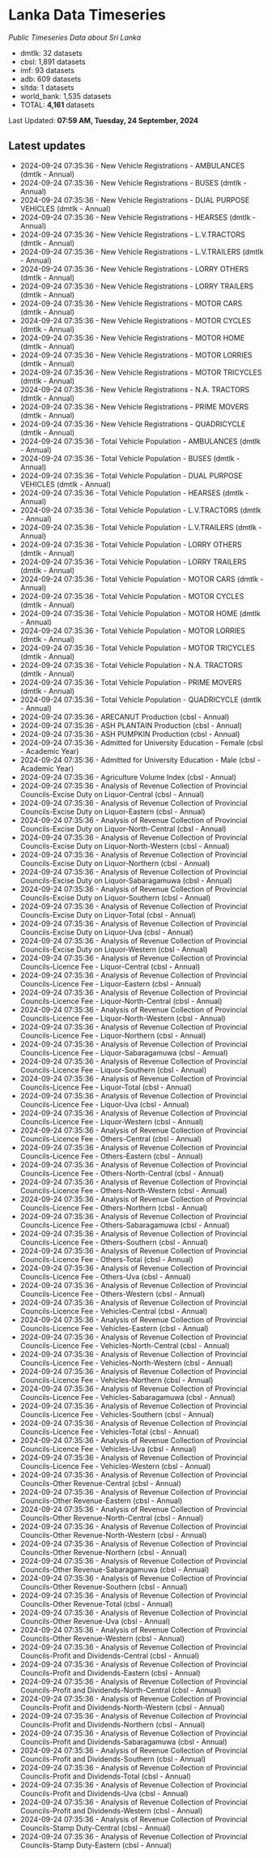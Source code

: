 # Lanka Data Timeseries
*Public Timeseries Data about Sri Lanka*

* dmtlk: 32 datasets
* cbsl: 1,891 datasets
* imf: 93 datasets
* adb: 609 datasets
* sltda: 1 datasets
* world_bank: 1,535 datasets
* TOTAL: **4,161** datasets

Last Updated: **07:59 AM, Tuesday, 24 September, 2024**

## Latest updates

* 2024-09-24 07:35:36 - New Vehicle Registrations - AMBULANCES (dmtlk - Annual)
* 2024-09-24 07:35:36 - New Vehicle Registrations - BUSES (dmtlk - Annual)
* 2024-09-24 07:35:36 - New Vehicle Registrations - DUAL PURPOSE VEHICLES (dmtlk - Annual)
* 2024-09-24 07:35:36 - New Vehicle Registrations - HEARSES (dmtlk - Annual)
* 2024-09-24 07:35:36 - New Vehicle Registrations - L.V.TRACTORS (dmtlk - Annual)
* 2024-09-24 07:35:36 - New Vehicle Registrations - L.V.TRAILERS (dmtlk - Annual)
* 2024-09-24 07:35:36 - New Vehicle Registrations - LORRY OTHERS (dmtlk - Annual)
* 2024-09-24 07:35:36 - New Vehicle Registrations - LORRY TRAILERS (dmtlk - Annual)
* 2024-09-24 07:35:36 - New Vehicle Registrations - MOTOR CARS (dmtlk - Annual)
* 2024-09-24 07:35:36 - New Vehicle Registrations - MOTOR CYCLES (dmtlk - Annual)
* 2024-09-24 07:35:36 - New Vehicle Registrations - MOTOR HOME (dmtlk - Annual)
* 2024-09-24 07:35:36 - New Vehicle Registrations - MOTOR LORRIES (dmtlk - Annual)
* 2024-09-24 07:35:36 - New Vehicle Registrations - MOTOR TRICYCLES (dmtlk - Annual)
* 2024-09-24 07:35:36 - New Vehicle Registrations - N.A. TRACTORS (dmtlk - Annual)
* 2024-09-24 07:35:36 - New Vehicle Registrations - PRIME MOVERS (dmtlk - Annual)
* 2024-09-24 07:35:36 - New Vehicle Registrations - QUADRICYCLE (dmtlk - Annual)
* 2024-09-24 07:35:36 - Total Vehicle Population - AMBULANCES (dmtlk - Annual)
* 2024-09-24 07:35:36 - Total Vehicle Population - BUSES (dmtlk - Annual)
* 2024-09-24 07:35:36 - Total Vehicle Population - DUAL PURPOSE VEHICLES (dmtlk - Annual)
* 2024-09-24 07:35:36 - Total Vehicle Population - HEARSES (dmtlk - Annual)
* 2024-09-24 07:35:36 - Total Vehicle Population - L.V.TRACTORS (dmtlk - Annual)
* 2024-09-24 07:35:36 - Total Vehicle Population - L.V.TRAILERS (dmtlk - Annual)
* 2024-09-24 07:35:36 - Total Vehicle Population - LORRY OTHERS (dmtlk - Annual)
* 2024-09-24 07:35:36 - Total Vehicle Population - LORRY TRAILERS (dmtlk - Annual)
* 2024-09-24 07:35:36 - Total Vehicle Population - MOTOR CARS (dmtlk - Annual)
* 2024-09-24 07:35:36 - Total Vehicle Population - MOTOR CYCLES (dmtlk - Annual)
* 2024-09-24 07:35:36 - Total Vehicle Population - MOTOR HOME (dmtlk - Annual)
* 2024-09-24 07:35:36 - Total Vehicle Population - MOTOR LORRIES (dmtlk - Annual)
* 2024-09-24 07:35:36 - Total Vehicle Population - MOTOR TRICYCLES (dmtlk - Annual)
* 2024-09-24 07:35:36 - Total Vehicle Population - N.A. TRACTORS (dmtlk - Annual)
* 2024-09-24 07:35:36 - Total Vehicle Population - PRIME MOVERS (dmtlk - Annual)
* 2024-09-24 07:35:36 - Total Vehicle Population - QUADRICYCLE (dmtlk - Annual)
* 2024-09-24 07:35:36 - ARECANUT Production (cbsl - Annual)
* 2024-09-24 07:35:36 - ASH PLANTAIN Production (cbsl - Annual)
* 2024-09-24 07:35:36 - ASH PUMPKIN Production (cbsl - Annual)
* 2024-09-24 07:35:36 - Admitted for University Education - Female (cbsl - Academic Year)
* 2024-09-24 07:35:36 - Admitted for University Education - Male (cbsl - Academic Year)
* 2024-09-24 07:35:36 - Agriculture Volume Index (cbsl - Annual)
* 2024-09-24 07:35:36 - Analysis of Revenue Collection of Provincial Councils-Excise Duty on Liquor-Central (cbsl - Annual)
* 2024-09-24 07:35:36 - Analysis of Revenue Collection of Provincial Councils-Excise Duty on Liquor-Eastern (cbsl - Annual)
* 2024-09-24 07:35:36 - Analysis of Revenue Collection of Provincial Councils-Excise Duty on Liquor-North-Central (cbsl - Annual)
* 2024-09-24 07:35:36 - Analysis of Revenue Collection of Provincial Councils-Excise Duty on Liquor-North-Western (cbsl - Annual)
* 2024-09-24 07:35:36 - Analysis of Revenue Collection of Provincial Councils-Excise Duty on Liquor-Northern (cbsl - Annual)
* 2024-09-24 07:35:36 - Analysis of Revenue Collection of Provincial Councils-Excise Duty on Liquor-Sabaragamuwa (cbsl - Annual)
* 2024-09-24 07:35:36 - Analysis of Revenue Collection of Provincial Councils-Excise Duty on Liquor-Southern (cbsl - Annual)
* 2024-09-24 07:35:36 - Analysis of Revenue Collection of Provincial Councils-Excise Duty on Liquor-Total (cbsl - Annual)
* 2024-09-24 07:35:36 - Analysis of Revenue Collection of Provincial Councils-Excise Duty on Liquor-Uva (cbsl - Annual)
* 2024-09-24 07:35:36 - Analysis of Revenue Collection of Provincial Councils-Excise Duty on Liquor-Western (cbsl - Annual)
* 2024-09-24 07:35:36 - Analysis of Revenue Collection of Provincial Councils-Licence Fee - Liquor-Central (cbsl - Annual)
* 2024-09-24 07:35:36 - Analysis of Revenue Collection of Provincial Councils-Licence Fee - Liquor-Eastern (cbsl - Annual)
* 2024-09-24 07:35:36 - Analysis of Revenue Collection of Provincial Councils-Licence Fee - Liquor-North-Central (cbsl - Annual)
* 2024-09-24 07:35:36 - Analysis of Revenue Collection of Provincial Councils-Licence Fee - Liquor-North-Western (cbsl - Annual)
* 2024-09-24 07:35:36 - Analysis of Revenue Collection of Provincial Councils-Licence Fee - Liquor-Northern (cbsl - Annual)
* 2024-09-24 07:35:36 - Analysis of Revenue Collection of Provincial Councils-Licence Fee - Liquor-Sabaragamuwa (cbsl - Annual)
* 2024-09-24 07:35:36 - Analysis of Revenue Collection of Provincial Councils-Licence Fee - Liquor-Southern (cbsl - Annual)
* 2024-09-24 07:35:36 - Analysis of Revenue Collection of Provincial Councils-Licence Fee - Liquor-Total (cbsl - Annual)
* 2024-09-24 07:35:36 - Analysis of Revenue Collection of Provincial Councils-Licence Fee - Liquor-Uva (cbsl - Annual)
* 2024-09-24 07:35:36 - Analysis of Revenue Collection of Provincial Councils-Licence Fee - Liquor-Western (cbsl - Annual)
* 2024-09-24 07:35:36 - Analysis of Revenue Collection of Provincial Councils-Licence Fee - Others-Central (cbsl - Annual)
* 2024-09-24 07:35:36 - Analysis of Revenue Collection of Provincial Councils-Licence Fee - Others-Eastern (cbsl - Annual)
* 2024-09-24 07:35:36 - Analysis of Revenue Collection of Provincial Councils-Licence Fee - Others-North-Central (cbsl - Annual)
* 2024-09-24 07:35:36 - Analysis of Revenue Collection of Provincial Councils-Licence Fee - Others-North-Western (cbsl - Annual)
* 2024-09-24 07:35:36 - Analysis of Revenue Collection of Provincial Councils-Licence Fee - Others-Northern (cbsl - Annual)
* 2024-09-24 07:35:36 - Analysis of Revenue Collection of Provincial Councils-Licence Fee - Others-Sabaragamuwa (cbsl - Annual)
* 2024-09-24 07:35:36 - Analysis of Revenue Collection of Provincial Councils-Licence Fee - Others-Southern (cbsl - Annual)
* 2024-09-24 07:35:36 - Analysis of Revenue Collection of Provincial Councils-Licence Fee - Others-Total (cbsl - Annual)
* 2024-09-24 07:35:36 - Analysis of Revenue Collection of Provincial Councils-Licence Fee - Others-Uva (cbsl - Annual)
* 2024-09-24 07:35:36 - Analysis of Revenue Collection of Provincial Councils-Licence Fee - Others-Western (cbsl - Annual)
* 2024-09-24 07:35:36 - Analysis of Revenue Collection of Provincial Councils-Licence Fee - Vehicles-Central (cbsl - Annual)
* 2024-09-24 07:35:36 - Analysis of Revenue Collection of Provincial Councils-Licence Fee - Vehicles-Eastern (cbsl - Annual)
* 2024-09-24 07:35:36 - Analysis of Revenue Collection of Provincial Councils-Licence Fee - Vehicles-North-Central (cbsl - Annual)
* 2024-09-24 07:35:36 - Analysis of Revenue Collection of Provincial Councils-Licence Fee - Vehicles-North-Western (cbsl - Annual)
* 2024-09-24 07:35:36 - Analysis of Revenue Collection of Provincial Councils-Licence Fee - Vehicles-Northern (cbsl - Annual)
* 2024-09-24 07:35:36 - Analysis of Revenue Collection of Provincial Councils-Licence Fee - Vehicles-Sabaragamuwa (cbsl - Annual)
* 2024-09-24 07:35:36 - Analysis of Revenue Collection of Provincial Councils-Licence Fee - Vehicles-Southern (cbsl - Annual)
* 2024-09-24 07:35:36 - Analysis of Revenue Collection of Provincial Councils-Licence Fee - Vehicles-Total (cbsl - Annual)
* 2024-09-24 07:35:36 - Analysis of Revenue Collection of Provincial Councils-Licence Fee - Vehicles-Uva (cbsl - Annual)
* 2024-09-24 07:35:36 - Analysis of Revenue Collection of Provincial Councils-Licence Fee - Vehicles-Western (cbsl - Annual)
* 2024-09-24 07:35:36 - Analysis of Revenue Collection of Provincial Councils-Other Revenue-Central (cbsl - Annual)
* 2024-09-24 07:35:36 - Analysis of Revenue Collection of Provincial Councils-Other Revenue-Eastern (cbsl - Annual)
* 2024-09-24 07:35:36 - Analysis of Revenue Collection of Provincial Councils-Other Revenue-North-Central (cbsl - Annual)
* 2024-09-24 07:35:36 - Analysis of Revenue Collection of Provincial Councils-Other Revenue-North-Western (cbsl - Annual)
* 2024-09-24 07:35:36 - Analysis of Revenue Collection of Provincial Councils-Other Revenue-Northern (cbsl - Annual)
* 2024-09-24 07:35:36 - Analysis of Revenue Collection of Provincial Councils-Other Revenue-Sabaragamuwa (cbsl - Annual)
* 2024-09-24 07:35:36 - Analysis of Revenue Collection of Provincial Councils-Other Revenue-Southern (cbsl - Annual)
* 2024-09-24 07:35:36 - Analysis of Revenue Collection of Provincial Councils-Other Revenue-Total (cbsl - Annual)
* 2024-09-24 07:35:36 - Analysis of Revenue Collection of Provincial Councils-Other Revenue-Uva (cbsl - Annual)
* 2024-09-24 07:35:36 - Analysis of Revenue Collection of Provincial Councils-Other Revenue-Western (cbsl - Annual)
* 2024-09-24 07:35:36 - Analysis of Revenue Collection of Provincial Councils-Profit and Dividends-Central (cbsl - Annual)
* 2024-09-24 07:35:36 - Analysis of Revenue Collection of Provincial Councils-Profit and Dividends-Eastern (cbsl - Annual)
* 2024-09-24 07:35:36 - Analysis of Revenue Collection of Provincial Councils-Profit and Dividends-North-Central (cbsl - Annual)
* 2024-09-24 07:35:36 - Analysis of Revenue Collection of Provincial Councils-Profit and Dividends-North-Western (cbsl - Annual)
* 2024-09-24 07:35:36 - Analysis of Revenue Collection of Provincial Councils-Profit and Dividends-Northern (cbsl - Annual)
* 2024-09-24 07:35:36 - Analysis of Revenue Collection of Provincial Councils-Profit and Dividends-Sabaragamuwa (cbsl - Annual)
* 2024-09-24 07:35:36 - Analysis of Revenue Collection of Provincial Councils-Profit and Dividends-Southern (cbsl - Annual)
* 2024-09-24 07:35:36 - Analysis of Revenue Collection of Provincial Councils-Profit and Dividends-Total (cbsl - Annual)
* 2024-09-24 07:35:36 - Analysis of Revenue Collection of Provincial Councils-Profit and Dividends-Uva (cbsl - Annual)
* 2024-09-24 07:35:36 - Analysis of Revenue Collection of Provincial Councils-Profit and Dividends-Western (cbsl - Annual)
* 2024-09-24 07:35:36 - Analysis of Revenue Collection of Provincial Councils-Stamp Duty-Central (cbsl - Annual)
* 2024-09-24 07:35:36 - Analysis of Revenue Collection of Provincial Councils-Stamp Duty-Eastern (cbsl - Annual)
